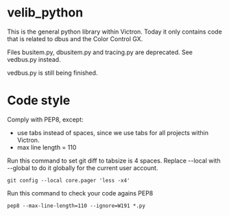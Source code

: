 velib_python
============
This is the general python library within Victron. Today it only contains code that is related to dbus and the Color
Control GX. 

Files  busitem.py, dbusitem.py and tracing.py are deprecated. See vedbus.py instead.

vedbus.py is still being finished.


Code style
==========

Comply with PEP8, except:
- use tabs instead of spaces, since we use tabs for all projects within Victron.
- max line length = 110

Run this command to set git diff to tabsize is 4 spaces. Replace --local with --global to do it globally for the current
user account.

    git config --local core.pager 'less -x4'

Run this command to check your code agains PEP8

    pep8 --max-line-length=110 --ignore=W191 *.py

